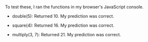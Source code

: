 To test these, I ran the functions in my browser's JavaScript console.

- double(5): Returned 10. My prediction was correct.

- square(4): Returned 16. My prediction was correct.

- multiply(3, 7): Returned 21. My prediction was correct.
